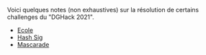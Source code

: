 Voici quelques notes (non exhaustives) sur la résolution de certains challenges du "DGHack 2021".

* [Ecole](ecole/README.md)
* [Hash Sig](hash-sig/README.md)
* [Mascarade](mascarade/README.md)
